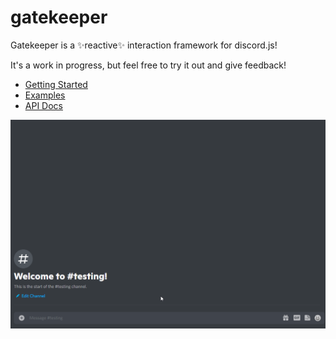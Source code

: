 # gatekeeper

Gatekeeper is a ✨reactive✨ interaction framework for discord.js!

It's a work in progress, but feel free to try it out and give feedback!

- [Getting Started](./docs/getting-started.md)
- [Examples](./packages/playground/src/commands)
- [API Docs](./docs/api)

![showcase](./showcase.gif)
